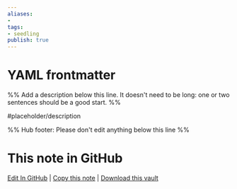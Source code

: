 ```yaml
---
aliases: 
- 
tags:
- seedling
publish: true
---
```


# YAML frontmatter

%% Add a description below this line. It doesn't need to be long: one or two sentences should be a good start. %%

#placeholder/description 

%% Hub footer: Please don't edit anything below this line %%

# This note in GitHub

<span class="git-footer">[Edit In GitHub](https://github.dev/obsidian-community/obsidian-hub/blob/main/05%20-%20Concepts/YAML%20frontmatter.md "git-hub-edit-note") | [Copy this note](https://raw.githubusercontent.com/obsidian-community/obsidian-hub/main/05%20-%20Concepts/YAML%20frontmatter.md "git-hub-copy-note") | [Download this vault](https://github.com/obsidian-community/obsidian-hub/archive/refs/heads/main.zip "git-hub-download-vault") </span>
